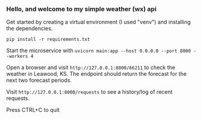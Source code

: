 ### Hello, and welcome to my simple weather (wx) api

Get started by creating a virtual environment (I used "venv") and installing the dependencies.

`pip install -r requirements.txt`


Start the microservice with `uvicorn main:app --host 0.0.0.0 --port 8000 --workers 4`

Open a browser and visit `http://127.0.0.1:8000/66211` to check the weather in Leawood, KS. The endpoint should return the forecast for the next two forecast periods.

Visit `http://127.0.0.1:8000/requests` to see a history/log of recent requests.

Press CTRL+C to quit